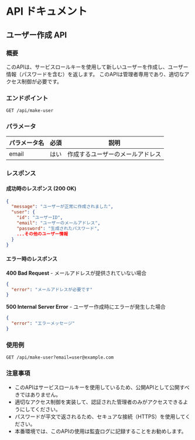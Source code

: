 # API ドキュメント

## ユーザー作成 API

### 概要

このAPIは、サービスロールキーを使用して新しいユーザーを作成し、ユーザー情報（パスワードを含む）を返します。
このAPIは管理者専用であり、適切なアクセス制御が必要です。

### エンドポイント

```
GET /api/make-user
```

### パラメータ

| パラメータ名 | 必須 | 説明 |
|------------|------|------|
| email      | はい  | 作成するユーザーのメールアドレス |

### レスポンス

#### 成功時のレスポンス (200 OK)

```json
{
  "message": "ユーザーが正常に作成されました",
  "user": {
    "id": "ユーザーID",
    "email": "ユーザーのメールアドレス",
    "password": "生成されたパスワード",
    ...その他のユーザー情報
  }
}
```

#### エラー時のレスポンス

**400 Bad Request** - メールアドレスが提供されていない場合

```json
{
  "error": "メールアドレスが必要です"
}
```

**500 Internal Server Error** - ユーザー作成時にエラーが発生した場合

```json
{
  "error": "エラーメッセージ"
}
```

### 使用例

```
GET /api/make-user?email=user@example.com
```

### 注意事項

- このAPIはサービスロールキーを使用しているため、公開APIとして公開すべきではありません。
- 適切なアクセス制御を実装して、認証された管理者のみがアクセスできるようにしてください。
- パスワードが平文で返されるため、セキュアな接続（HTTPS）を使用してください。
- 本番環境では、このAPIの使用は監査ログに記録することをお勧めします。
